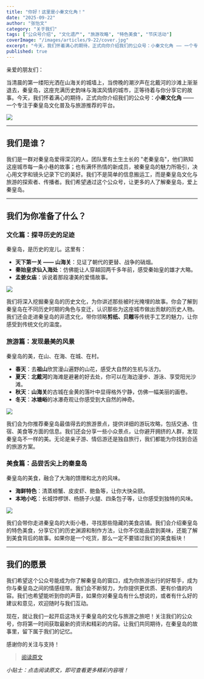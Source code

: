 ```yaml
---
title: "你好！这里是小秦文化角！"
date: "2025-09-22"
author: "张怡文"
category: "关于我们"
tags: ["公众号介绍", "文化遗产", "旅游攻略", "特色美食", "节庆活动"]
coverImage: "/images/articles/9-22/cover.jpg"
excerpt: "今天，我们怀着满心的期待，正式向你介绍我们的公众号：小秦文化角 —— 一个专注于秦皇岛文化普及与旅游推荐的平台。"
published: true
---
```


亲爱的朋友们：

当清晨的第一缕阳光洒在山海关的城墙上，当傍晚的潮汐声在北戴河的沙滩上渐渐退去，秦皇岛，这座充满历史韵味与海滨风情的城市，正等待着与你分享它的故事。今天，我们怀着满心的期待，正式向你介绍我们的公众号：**小秦文化角** —— 一个专注于秦皇岛文化普及与旅游推荐的平台。

![](/images/articles/9-22/1.jpg)

---

## 我们是谁？

我们是一群对秦皇岛爱得深沉的人。团队里有土生土长的 "老秦皇岛"，他们熟知这座城市每一条小巷的故事；也有满怀热情的新成员，被秦皇岛的魅力所吸引，决心用文字和镜头记录下它的美好。我们不是简单的信息搬运工，而是秦皇岛文化与旅游的探索者、传播者。我们希望通过这个公众号，让更多的人了解秦皇岛，爱上秦皇岛。

---

## 我们为你准备了什么？

### 文化篇：探寻历史的足迹

秦皇岛，是历史的宠儿。这里有：

* **天下第一关 —— 山海关**：见证了朝代的更替、战争的硝烟。
* **秦始皇求仙入海处**：仿佛能让人穿越回两千多年前，感受秦始皇的雄才大略。
* **孟姜女庙**：诉说着那段凄美的爱情故事。

![](/images/articles/9-22/2.jpg)

我们将深入挖掘秦皇岛的历史文化，为你讲述那些被时光掩埋的故事。你会了解到秦皇岛在不同历史时期的角色与变迁，认识那些为这座城市做出贡献的历史人物。我们还会走进秦皇岛的非遗文化，带你领略**剪纸、贝雕**等传统手工艺的魅力，让你感受到传统文化的温度。

### 旅游篇：发现最美的风景

秦皇岛的美，在山、在海、在城、在村。

* **春天**：去**祖山**欣赏漫山遍野的山花，感受大自然的生机与活力。
* **夏天**：**北戴河**的海滩是避暑的好去处，你可以在海边漫步、游泳、享受阳光沙滩。
* **秋天**：**山海关**的古城在金黄的落叶中显得格外宁静，仿佛一幅美丽的画卷。
* **冬天**：**冰塘峪**的冰瀑奇观让你感受到大自然的神奇。

![](/images/articles/9-22/3.jpg)

我们会为你推荐秦皇岛最值得去的旅游景点，提供详细的游玩攻略，包括交通、住宿、美食等方面的信息。我们还会分享一些小众景点，让你避开拥挤的人群，发现秦皇岛不一样的美。无论是亲子游、情侣游还是独自旅行，我们都能为你找到合适的旅游方案。

### 美食篇：品尝舌尖上的秦皇岛

秦皇岛的美食，融合了大海的馈赠和北方的风味。

* **海鲜特色**：清蒸螃蟹、皮皮虾、鲍鱼等，让你大快朵颐。
* **本地小吃**：长城饽椤饼、杨肠子火腿、四条包子等，让你感受到独特的风味。

![](/images/articles/9-22/4.jpg)

我们会带你走进秦皇岛的大街小巷，寻找那些隐藏的美食店铺。我们会介绍秦皇岛的特色美食，分享它们的历史渊源和制作方法，让你不仅能品尝到美味，还能了解到美食背后的故事。如果你是一个吃货，那么一定不要错过我们的美食板块！

---

## 我们的愿景

我们希望这个公众号能成为你了解秦皇岛的窗口，成为你旅游出行的好帮手，成为你与秦皇岛之间的情感纽带。我们会不断努力，为你提供更优质、更有价值的内容。我们也希望能听到你的声音，如果你对秦皇岛有什么想说的，或者有什么好的建议和意见，欢迎随时与我们互动。

现在，就让我们一起开启这场关于秦皇岛的文化与旅游之旅吧！关注我们的公众号，你将第一时间获取最新的资讯和精彩的内容。让我们共同期待，在秦皇岛的故事里，留下属于我们的记忆。

感谢你的关注与支持！

> [阅读原文](https://mp.weixin.qq.com/s/F9Jf93ue-hFsd4UhLxD13A)

*小贴士：点击阅读原文，即可查看更多精彩内容哦！*